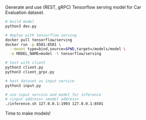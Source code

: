 Generate and use (REST, gRPC) Tensorflow serving model for Car Evaluation dataset.

```bash
# build model
python3 dev.py

# deploy with tensorflow serving
docker pull tensorflow/serving
docker run -p 8501:8501 \
  --mount type=bind,source=$PWD,target=/models/model \
  -e MODEL_NAME=model -t tensorflow/serving

# test with client
python3 client.py
python3 client_grpc.py

# host dataset as input service
python3 input.py

# use input service and model for inference
# <input address> <model address>
./inference.sh 127.0.0.1:1993 127.0.0.1:8501
```

Time to make models!
